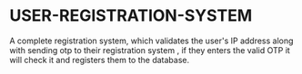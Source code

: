# USER-REGISTRATION-SYSTEM
A complete registration system, which validates the user's IP address along with sending otp to their registration system , if they enters the valid OTP it will check it and registers them to the database.
